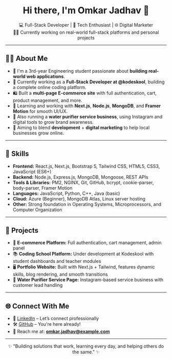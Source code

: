 <h1 align="center">Hi there, I'm Omkar Jadhav 👋</h1>

<p align="center">
  💻 Full-Stack Developer | 🚀 Tech Enthusiast | 🌐 Digital Marketer<br/>
  👨‍💻 Currently working on real-world full-stack platforms and personal projects
</p>

---

## 🧑‍💻 About Me

- 🔭 I'm a 3rd-year Engineering student passionate about **building real-world web applications**.
- 💼 Currently working as a **Full-Stack Developer at @kodeskool**, building a complete online coding platform.
- 🛍️ Built a **multi-page E-commerce site** with full authentication, cart, product management, and more.
- 🌱 Learning and working with **Next.js**, **Node.js**, **MongoDB**, and **Framer Motion** for smooth UI/UX.
- 🌊 Also running a **water purifier service business**, using Instagram and digital tools to grow brand awareness.
- 🎯 Aiming to blend **development** + **digital marketing** to help local businesses grow online.

---

## 🧠 Skills

- **Frontend:** React.js, Next.js, Bootstrap 5, Tailwind CSS, HTML5, CSS3, JavaScript (ES6+)
- **Backend:** Node.js, Express.js, MongoDB, Mongoose, REST APIs
- **Tools & Libraries:** PM2, NGINX, Git, GitHub, bcrypt, cookie-parser, body-parser, Framer Motion
- **Languages:** JavaScript, Python, C++, Java (basic)
- **Cloud:** Azure (Beginner), MongoDB Atlas, Linux server hosting
- **Other:** Strong foundation in Operating Systems, Microprocessors, and Computer Organization

---

## 🧰 Projects

- 🛒 **E-commerce Platform:** Full authentication, cart management, admin panel  
- 📚 **Coding School Platform:** Under development at Kodeskool with student dashboards and teacher modules  
- 🖥️ **Portfolio Website:** Built with Next.js + Tailwind, features dynamic skills, blog rendering, and smooth transitions  
- 📱 **Water Purifier Service Page:** Instagram-based service business with customer lead handling  

---

## 🌐 Connect With Me

- 🔗 [LinkedIn](https://linkedin.com/) – Let’s connect professionally
- 🛠️ [GitHub](https://github.com/omjadhav93) – You're here already!
- 📧 Reach me at: **omkar.jadhav@example.com**

---

<p align="center">
  ✨ "Building solutions that work, learning every day, and helping others do the same." ✨
  
  
</p>
